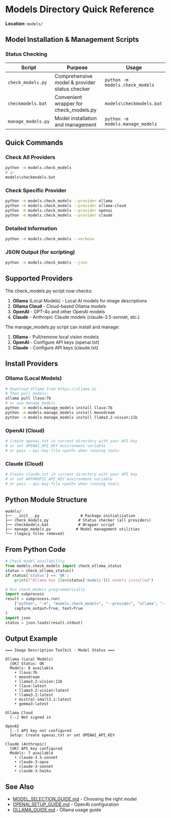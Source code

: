 # Models Directory Quick Reference

**Location:** `models/`

## Model Installation & Management Scripts

###  Status Checking

| Script | Purpose | Usage |
|--------|---------|-------|
| `check_models.py` | Comprehensive model & provider status checker | `python -m models.check_models` |
| `checkmodels.bat` | Convenient wrapper for check_models.py | `models\checkmodels.bat` |
| `manage_models.py` | Model installation and management | `python -m models.manage_models` |

## Quick Commands

### Check All Providers
```bash
python -m models.check_models
# or
models\checkmodels.bat
```

### Check Specific Provider
```bash
python -m models.check_models --provider ollama
python -m models.check_models --provider ollama-cloud
python -m models.check_models --provider openai
python -m models.check_models --provider claude
```

### Detailed Information
```bash
python -m models.check_models --verbose
```

### JSON Output (for scripting)
```bash
python -m models.check_models --json
```

## Supported Providers

The check_models.py script now checks:

1. **Ollama** (Local Models) - Local AI models for image descriptions
2. **Ollama Cloud** - Cloud-based Ollama models
3. **OpenAI** - GPT-4o and other OpenAI models
4. **Claude** - Anthropic Claude models (claude-3.5-sonnet, etc.)

The manage_models.py script can install and manage:

1. **Ollama** - Pull/remove local vision models
2. **OpenAI** - Configure API keys (openai.txt)
3. **Claude** - Configure API keys (claude.txt)

## Install Providers

### Ollama (Local Models)
```bash
# Download Ollama from https://ollama.ai
# Then pull models:
ollama pull llava:7b
# or use manage_models
python -m models.manage_models install llava:7b
python -m models.manage_models install moondream
python -m models.manage_models install llama3.2-vision:11b
```

### OpenAI (Cloud)
```bash
# Create openai.txt in current directory with your API key
# or set OPENAI_API_KEY environment variable
# or pass --api-key-file <path> when running tools
```

### Claude (Cloud)
```bash
# Create claude.txt in current directory with your API key
# or set ANTHROPIC_API_KEY environment variable
# or pass --api-key-file <path> when running tools
```

## Python Module Structure

```
models/
├── __init__.py                  # Package initialization
├── check_models.py             # Status checker (all providers)
├── checkmodels.bat             # Wrapper script
├── manage_models.py           # Model management utilities
└── (legacy files removed)
```

## From Python Code

```python
# Check model availability
from models.check_models import check_ollama_status
status = check_ollama_status()
if status['status'] == 'OK':
    print(f"Ollama has {len(status['models'])} models installed")

# Run check_models programmatically
import subprocess
result = subprocess.run(
    ["python", "-m", "models.check_models", "--provider", "ollama", "--json"],
    capture_output=True, text=True
)
import json
status = json.loads(result.stdout)
```

## Output Example

```
=== Image Description Toolkit - Model Status ===

Ollama (Local Models)
  [OK] Status: OK
  Models: 8 available
    • llava:7b
    • moondream
    • llama3.2-vision:11b
    • llava:latest
    • llama3.2-vision:latest
    • llama3.1:latest
    • mistral-small3.1:latest
    • gemma3:latest

Ollama Cloud
  [--] Not signed in

OpenAI
  [--] API key not configured
  Setup: Create openai.txt or set OPENAI_API_KEY

Claude (Anthropic)
  [OK] API key configured
  Models: 7 available
    • claude-3.5-sonnet
    • claude-3-opus
    • claude-3-sonnet
    • claude-3-haiku
```

## See Also

- [MODEL_SELECTION_GUIDE.md](../docs/MODEL_SELECTION_GUIDE.md) - Choosing the right model
- [OPENAI_SETUP_GUIDE.md](../docs/OPENAI_SETUP_GUIDE.md) - OpenAI configuration
- [OLLAMA_GUIDE.md](../docs/OLLAMA_GUIDE.md) - Ollama usage guide
